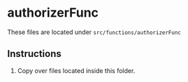 # authorizerFunc

These files are located under `src/functions/authorizerFunc`

## Instructions

1. Copy over files located inside this folder.


